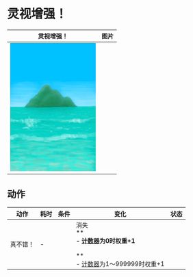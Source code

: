 # 灵视增强！  
>   
  
  灵视增强！  |   图片   
 ----  |  ----:   
   |  <img decoding="async" src="Sprite/BigIsland.png" href="a.md" style="max-width:300px;max-height:300px;">   
  
## 动作  
动作  |  耗时  |  条件  |  变化  |  状态  
----  |  ----  |  ----  |  ----  |  ----  
真不错！<br>  |  -  |    |  消失<br>**  **<br>- [计数器](TickCounter.md)为0时权重+1<br><br>**  **<br>- [计数器](TickCounter.md)为1～999999时权重+1<br>  |    

